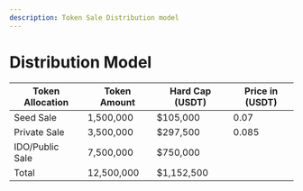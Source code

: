 ```yaml
---
description: Token Sale Distribution model
---
```


# Distribution Model

| Token Allocation | Token Amount | Hard Cap (USDT) | Price in (USDT) |
| ---------------- | ------------ | --------------- | --------------- |
| Seed Sale        | 1,500,000    | $105,000        | 0.07            |
| Private Sale     | 3,500,000    | $297,500        | 0.085           |
| IDO/Public Sale  | 7,500,000    | $750,000        |                 |
| Total            | 12,500,000   | $1,152,500      |                 |
